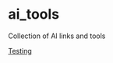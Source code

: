 # ai_tools
Collection of AI links and tools

[Testing](https://github.com/MHaggis/notes/tree/master/utilities/intelsummarize)
